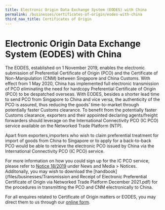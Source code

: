 ```yaml
---
title: Electronic Origin Data Exchange System (EODES) with China
permalink: /businesses/certificates-of-origin/eodes-with-china
third_nav_title: Certificates of Origin
---
```

# Electronic Origin Data Exchange System (EODES) with China

The EODES, established on 1 November 2019, enables the electronic submission of Preferential Certificate of Origin (PCO) and the Certificate of Non-Manipulation (CNM) between Singapore and China Customs. With effect from 1 May 2020, China has implemented full electronic transmission of PCO eliminating the need for hardcopy Preferential Certificate of Origin (PCO) to be despatched overseas. With EODES, besides a shorter lead time to send PCO from Singapore to China and vice versa, the authenticity of the PCO is assured, thus reducing the goods’ time-to-market through potentially faster Customs clearance. To benefit from the potentially faster Customs clearance, exporters and their appointed declaring agents/freight forwarders should leverage on the International Connectivity PCO (IC PCO) service available on the Networked Trade Platform (NTP). 

Apart from exporters,importers who wish to claim preferential treatment for import of goods from China to Singapore or to apply for a back-to-back PCO would be able to retrieve the electronic PCO issued by China via the International Connectivity PCO (IC PCO) service. 

For more information on how you could sign up for the IC PCO service, please refer to [Notice 18/2019](/files/2019-10-15-N.pdf) under News and Media > Notices. Additonally, you may wish to download the [handbook](/files/businesses/Transmission and Receipt of Electronic Preferential Certificate of Origin via Networked Trade Platform December 2021.pdf) for the procedures in transmitting the PCO and CNM electronically to China.

For all enquires related to Certificate of Origin matters or EODES, you may direct them to us through our [online form](https://form.gov.sg/#!/5e7025bbbce24a0011937cbd).